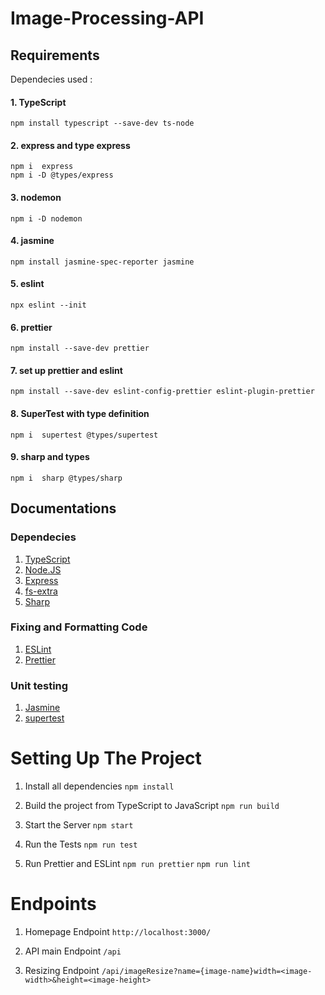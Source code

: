 # Image-Processing-API
## Requirements
Dependecies used :
#### 1. TypeScript
`npm install typescript --save-dev ts-node`

#### 2. express and type express
```
npm i  express
npm i -D @types/express
```

#### 3. nodemon
`npm i -D nodemon`

#### 4. jasmine
`npm install jasmine-spec-reporter jasmine`

#### 5. eslint
`npx eslint --init`

#### 6. prettier 
`npm install --save-dev prettier`

#### 7. set up prettier and eslint
`npm install --save-dev eslint-config-prettier eslint-plugin-prettier`

#### 8. SuperTest with type definition
`npm i  supertest @types/supertest`

#### 9. sharp and types
`npm i  sharp @types/sharp`

## Documentations
### Dependecies
1. [TypeScript](https://www.typescriptlang.org/docs/)
2. [Node.JS](https://nodejs.org/dist/latest-v16.x/docs/api/)
3. [Express](https://expressjs.com/)
4. [fs-extra](https://www.npmjs.com/package/fs-extra)
5. [Sharp](https://www.npmjs.com/package/sharp)

### Fixing and Formatting Code

1. [ESLint](https://eslint.org/docs/user-guide/getting-started)
2. [Prettier](https://prettier.io/docs/en/index.html)

### Unit testing

1. [Jasmine](https://jasmine.github.io/)
2. [supertest](https://www.npmjs.com/package/supertest)

# Setting Up The Project

1. Install all dependencies
   `npm install`

2. Build the project from TypeScript to JavaScript
   `npm run build`

3. Start the Server
   `npm start`

4. Run the Tests
   `npm run test`

5. Run Prettier and ESLint
   `npm run prettier`
   `npm run lint`

# Endpoints

1. Homepage Endpoint
   `http://localhost:3000/`

2. API main Endpoint
   `/api`
   
3. Resizing Endpoint
   `/api/imageResize?name={image-name}width=<image-width>&height=<image-height>`


